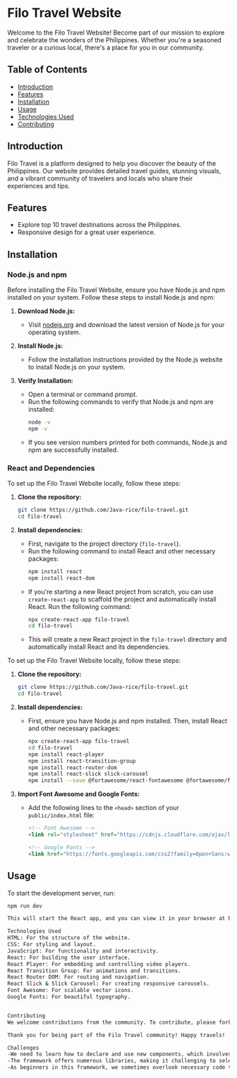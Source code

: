 # Filo Travel Website

Welcome to the Filo Travel Website! Become part of our mission to explore and celebrate the wonders of the Philippines. Whether you're a seasoned traveler or a curious local, there's a place for you in our community.

## Table of Contents

- [Introduction](#introduction)
- [Features](#features)
- [Installation](#installation)
- [Usage](#usage)
- [Technologies Used](#technologies-used)
- [Contributing](#contributing)

## Introduction

Filo Travel is a platform designed to help you discover the beauty of the Philippines. Our website provides detailed travel guides, stunning visuals, and a vibrant community of travelers and locals who share their experiences and tips.

## Features

- Explore top 10 travel destinations across the Philippines.
- Responsive design for a great user experience.

## Installation

### Node.js and npm

Before installing the Filo Travel Website, ensure you have Node.js and npm installed on your system. Follow these steps to install Node.js and npm:

1. **Download Node.js:**
   - Visit [nodejs.org](https://nodejs.org/) and download the latest version of Node.js for your operating system.

2. **Install Node.js:**
   - Follow the installation instructions provided by the Node.js website to install Node.js on your system.

3. **Verify Installation:**
   - Open a terminal or command prompt.
   - Run the following commands to verify that Node.js and npm are installed:
     ```sh
     node -v
     npm -v
     ```
   - If you see version numbers printed for both commands, Node.js and npm are successfully installed.

### React and Dependencies

To set up the Filo Travel Website locally, follow these steps:

1. **Clone the repository:**
    ```sh
    git clone https://github.com/Java-rice/filo-travel.git
    cd filo-travel
    ```

2. **Install dependencies:**
   - First, navigate to the project directory (`filo-travel`).
   - Run the following command to install React and other necessary packages:
     ```sh
     npm install react
     npm install react-dom
     ```
   - If you're starting a new React project from scratch, you can use `create-react-app` to scaffold the project and automatically install React. Run the following command:
     ```sh
     npx create-react-app filo-travel
     cd filo-travel
     ```
   - This will create a new React project in the `filo-travel` directory and automatically install React and its dependencies.

To set up the Filo Travel Website locally, follow these steps:

1. **Clone the repository:**
    ```sh
    git clone https://github.com/Java-rice/filo-travel.git
    cd filo-travel
    ```

2. **Install dependencies:**
    - First, ensure you have Node.js and npm installed. Then, install React and other necessary packages:
        ```sh
        npx create-react-app filo-travel
        cd filo-travel
        npm install react-player
        npm install react-transition-group
        npm install react-router-dom
        npm install react-slick slick-carousel
        npm install --save @fortawesome/react-fontawesome @fortawesome/free-solid-svg-icons @fortawesome/fontawesome-svg-core
        ```

3. **Import Font Awesome and Google Fonts:**
   - Add the following lines to the `<head>` section of your `public/index.html` file:
     ```html
     <!-- Font Awesome -->
     <link rel="stylesheet" href="https://cdnjs.cloudflare.com/ajax/libs/font-awesome/5.15.3/css/all.min.css">

     <!-- Google Fonts -->
     <link href="https://fonts.googleapis.com/css2?family=Open+Sans:wght@300;400;600;700&display=swap" rel="stylesheet">
     ```

## Usage

To start the development server, run:
```sh
npm run dev

This will start the React app, and you can view it in your browser at http://localhost:3000.

Technologies Used
HTML: For the structure of the website.
CSS: For styling and layout.
JavaScript: For functionality and interactivity.
React: For building the user interface.
React Player: For embedding and controlling video players.
React Transition Group: For animations and transitions.
React Router DOM: For routing and navigation.
React Slick & Slick Carousel: For creating responsive carousels.
Font Awesome: For scalable vector icons.
Google Fonts: For beautiful typography.


Contributing
We welcome contributions from the community. To contribute, please fork the repository and create a pull request with your changes. Ensure your code adheres to our coding standards and includes proper documentation.

Thank you for being part of the Filo Travel community! Happy travels!

Challenges
-We need to learn how to declare and use new components, which involves researching and understanding each one.
-The framework offers numerous libraries, making it challenging to select the most suitable one for our needs.
-As beginners in this framework, we sometimes overlook necessary code that isn’t typically used outside of this framework.